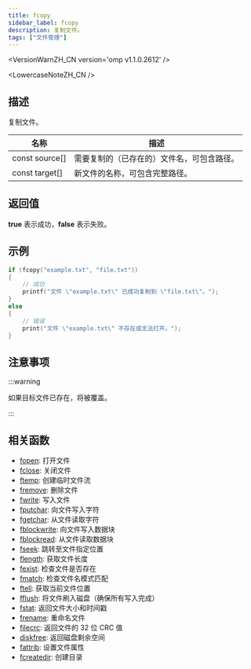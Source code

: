 ```yaml
---
title: fcopy
sidebar_label: fcopy
description: 复制文件。
tags: ["文件管理"]
---
```


<VersionWarnZH_CN version='omp v1.1.0.2612' />

<LowercaseNoteZH_CN />

## 描述

复制文件。

| 名称           | 描述                                       |
| -------------- | ------------------------------------------ |
| const source[] | 需要复制的（已存在的）文件名，可包含路径。 |
| const target[] | 新文件的名称，可包含完整路径。             |

## 返回值

**true** 表示成功，**false** 表示失败。

## 示例

```c
if (fcopy("example.txt", "file.txt"))
{
    // 成功
    printf("文件 \"example.txt\" 已成功复制到 \"file.txt\"。");
}
else
{
    // 错误
    print("文件 \"example.txt\" 不存在或无法打开。");
}
```

## 注意事项

:::warning

如果目标文件已存在，将被覆盖。

:::

## 相关函数

- [fopen](fopen): 打开文件
- [fclose](fclose): 关闭文件
- [ftemp](ftemp): 创建临时文件流
- [fremove](fremove): 删除文件
- [fwrite](fwrite): 写入文件
- [fputchar](fputchar): 向文件写入字符
- [fgetchar](fgetchar): 从文件读取字符
- [fblockwrite](fblockwrite): 向文件写入数据块
- [fblockread](fblockread): 从文件读取数据块
- [fseek](fseek): 跳转至文件指定位置
- [flength](flength): 获取文件长度
- [fexist](fexist): 检查文件是否存在
- [fmatch](fmatch): 检查文件名模式匹配
- [ftell](ftell): 获取当前文件位置
- [fflush](fflush): 将文件刷入磁盘（确保所有写入完成）
- [fstat](fstat): 返回文件大小和时间戳
- [frename](frename): 重命名文件
- [filecrc](filecrc): 返回文件的 32 位 CRC 值
- [diskfree](diskfree): 返回磁盘剩余空间
- [fattrib](fattrib): 设置文件属性
- [fcreatedir](fcreatedir): 创建目录
